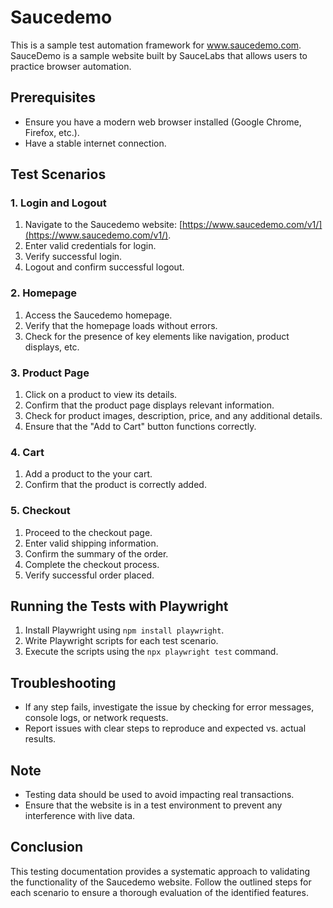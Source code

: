 # Saucedemo
 
This is a sample test automation framework for www.saucedemo.com. SauceDemo is a sample website built by SauceLabs that allows users to practice browser automation.
 
## Prerequisites
- Ensure you have a modern web browser installed (Google Chrome, Firefox, etc.).
- Have a stable internet connection.
 
## Test Scenarios
 
### 1. Login and Logout
1. Navigate to the Saucedemo website: [https://www.saucedemo.com/v1/](https://www.saucedemo.com/v1/).
2. Enter valid credentials for login.
3. Verify successful login.
4. Logout and confirm successful logout.
 
### 2. Homepage
1. Access the Saucedemo homepage.
2. Verify that the homepage loads without errors.
3. Check for the presence of key elements like navigation, product displays, etc.
 
### 3. Product Page
1. Click on a product to view its details.
2. Confirm that the product page displays relevant information.
3. Check for product images, description, price, and any additional details.
4. Ensure that the "Add to Cart" button functions correctly.
 
### 4. Cart
1. Add a product to the your cart.
2. Confirm that the product is correctly added.
 
### 5. Checkout
1. Proceed to the checkout page.
2. Enter valid shipping information.
3. Confirm the summary of the order.
4. Complete the checkout process.
5. Verify successful order placed.
 
## Running the Tests with Playwright
1. Install Playwright using `npm install playwright`.
2. Write Playwright scripts for each test scenario.
3. Execute the scripts using the `npx playwright test` command.
 
## Troubleshooting
- If any step fails, investigate the issue by checking for error messages, console logs, or network requests.
- Report issues with clear steps to reproduce and expected vs. actual results.
 
## Note
- Testing data should be used to avoid impacting real transactions.
- Ensure that the website is in a test environment to prevent any interference with live data.
 
## Conclusion
This testing documentation provides a systematic approach to validating the functionality of the Saucedemo website. Follow the outlined steps for each scenario to ensure a thorough evaluation of the identified features.